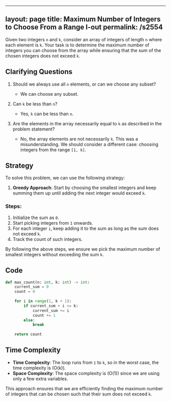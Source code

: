 
---
layout: page
title:  Maximum Number of Integers to Choose From a Range I-out
permalink: /s2554
---

Given two integers `n` and `k`, consider an array of integers of length `n` where each element is `k`. Your task is to determine the maximum number of integers you can choose from the array while ensuring that the sum of the chosen integers does not exceed `k`.

## Clarifying Questions

1. Should we always use all `n` elements, or can we choose any subset?
    - We can choose any subset.
  
2. Can `k` be less than `n`?
    - Yes, `k` can be less than `n`.

3. Are the elements in the array necessarily equal to `k` as described in the problem statement?
    - No, the array elements are not necessarily `k`. This was a misunderstanding. We should consider a different case: choosing integers from the range `[1, k]`.

## Strategy

To solve this problem, we can use the following strategy:

1. **Greedy Approach**: Start by choosing the smallest integers and keep summing them up until adding the next integer would exceed `k`.

### Steps:

1. Initialize the sum as `0`.
2. Start picking integers from `1` onwards.
3. For each integer `i`, keep adding it to the sum as long as the sum does not exceed `k`.
4. Track the count of such integers.

By following the above steps, we ensure we pick the maximum number of smallest integers without exceeding the sum `k`.

## Code

```python
def max_count(n: int, k: int) -> int:
    current_sum = 0
    count = 0
    
    for i in range(1, k + 1):
        if current_sum + i <= k:
            current_sum += i
            count += 1
        else:
            break
    
    return count
```

## Time Complexity

- **Time Complexity**: The loop runs from `1` to `k`, so in the worst case, the time complexity is \(O(k)\).
- **Space Complexity**: The space complexity is \(O(1)\) since we are using only a few extra variables.

This approach ensures that we are efficiently finding the maximum number of integers that can be chosen such that their sum does not exceed `k`.